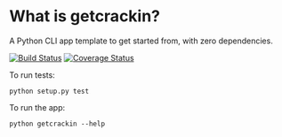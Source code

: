 # What is getcrackin?

A Python CLI app template to get started from, with zero dependencies.

[![Build Status](https://travis-ci.org/tobinquadros/getcrackin.svg)](https://travis-ci.org/tobinquadros/getcrackin)
[![Coverage Status](https://img.shields.io/coveralls/tobinquadros/getcrackin.svg)](https://coveralls.io/r/tobinquadros/getcrackin)

To run tests:
```
python setup.py test
```

To run the app:
```
python getcrackin --help
```
